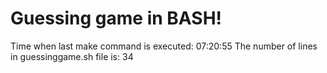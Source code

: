 # Guessing game in BASH!
Time when last make command is executed: 07:20:55
The number of lines in guessinggame.sh file is:  34
